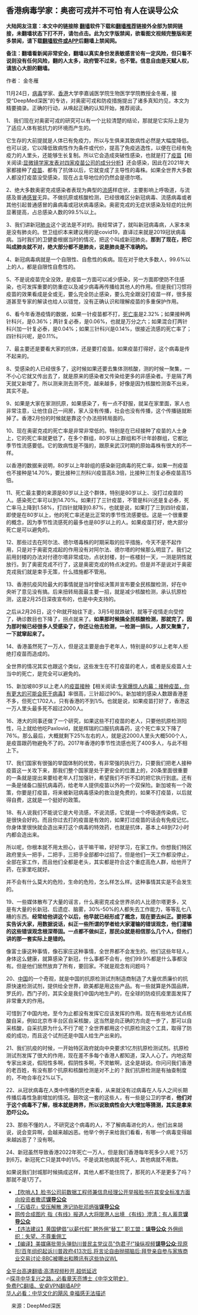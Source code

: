  <!-- 面包屑导航 --> <h2>香港病毒学家：奥密可戎并不可怕 有人在误导公众</h2> <p class="notice"><b>大陆网友注意：本文中的链接除 <a href="https://github.com/bannedbook/fanqiang" >翻墙</a>软件下载和<a href="https://github.com/killgcd/justmysocks/blob/master/README.md">翻墙推荐</a>链接外全部为禁网链接，未翻墙状态下打不开，请勿点击。此为文字版禁闻，欲看图文视频完整版和更多禁闻，请下载<a href="https://github.com/bannedbook/fanqiang">翻墙软件或APP</a>后翻墙上禁闻网。</p><p>备注：翻墙看新闻非常安全，翻墙以真实身份发表敏感言论有一定风险，但只看不说则没有任何风险，翻的人太多，政府管不过来，也不管。信息自由是天赋人权，请放心大胆的翻墙。</b></p>  <div class="entry"> <p>作者： 金冬雁</p> <p>11月24日，<a href="https://www.bannedbook.org/bnews/tag/%e7%97%85%e6%af%92/" class="st_tag internal_tag" rel="tag" title="标签 病毒 下的日志">病毒</a>学家、<a href="https://www.bannedbook.org/bnews/tag/%e9%a6%99%e6%b8%af/" class="st_tag internal_tag" rel="tag" title="标签 香港 下的日志">香港</a>大学李嘉诚医学院生物医学学院教授金冬雁，接受“DeepMed深医”的专访，对奥密可戎和防疫措施提出了诸多真知灼见，本文为精要摘录。正确的行动，从唤起正确的认知开始，推荐阅读。</p> <p>1、我们现在对奥密可戎的研究可以有一个比较清楚的结论，那就是它实际上是为了适应人体有抵抗力的环境而产生的。</p> <p>它生存的大前提就是人体已有免疫力，所以与生俱来其致病性必然是大幅度降低。也可以说，它以降低致病性作为条件或代价，提高了免疫逃逸性，以便在已经有免疫力的人里头，还能够生长复制。所以它会造成突破性感染，也就是打了<span class='wp_keywordlink'><a href="https://www.bannedbook.org/bnews/topimagenews/20180408/925060.html" title="纪录片：恐怖的疫苗真相之谜" target="_blank">疫苗</a></span>【相关阅读:<a href='https://www.bannedbook.org/bnews/comments/20210902/1617622.html' target='_blank'>显微镜学家发表对四家疫苗公司的成分分析</a>】还会感染，因此在2021年大家都接种了<a href="https://www.bannedbook.org/bnews/tag/%e7%96%ab%e8%8b%97/" class="st_tag internal_tag" rel="tag" title="标签 疫苗 下的日志">疫苗</a>、都有了抗体以后，它就变成了主导性的毒株。如果全世界大多数人都没打疫苗没受感染，现在占主导地位的仍然会是德尔塔。</p> <p>2、绝大多数奥密克戎感染者表现为典型的<a href="https://www.bannedbook.org/bnews/tag/%e6%b5%81%e6%84%9f/" class="st_tag internal_tag" rel="tag" title="标签 流感 下的日志">流感</a>样症状，主要影响上呼吸道，与流感及普通<a href="https://www.bannedbook.org/bnews/tag/%E6%84%9F%E5%86%92/" class="st_tag internal_tag" rel="tag" title="标签 感冒 下的日志">感冒</a>无异。不做抗原或核酸检测，已经很难区分新冠病毒、流感病毒或者其他引起普通感冒的鼻病毒或冠状病毒感染。奥密克戎的无症状感染及轻症的比例显著提高，占总感染人数的99.5%以上。</p> <p>3、我们讲新冠<a href="https://www.bannedbook.org/bnews/tag/%e8%82%ba%e7%82%8e/" class="st_tag internal_tag" rel="tag" title="标签 肺炎 下的日志">肺炎</a>这个说法是不对的。我经常讲了，就叫新冠病毒病，人家本来是没有肺炎的。世卫组织本来建议用的是covid19，直译过来就是2019冠状病毒病。当时我们的卫健委根据当时的情况，把这个叫成新冠肺炎。<strong>那到了现在，把它叫成肺炎就不对，绝大部分都不是肺炎，说是肺炎是不准确的。</strong></p> <p>4、新冠病毒病就是一个自限性、自愈性的疾病。现在对于绝大多数人，99.6%以上的人，都是自限性自愈性的。</p> <p>5、不是说疫苗完全没效，是疫苗一方面可以减少感染，另一方面即使防不住感染，也可发挥重要的防重症以及减少病毒再传播给其他人的作用。但是我们习惯将疫苗的效果看成是全或无，要么完全防止感染，要么完全跟没打疫苗一样，很多报道甚至专家的解读也给人以错觉，没有正确认识和理解疫苗的多重保护作用。</p> <p>6、看今年香港疫情的数据，如果一针疫苗都不打，<a href="https://www.bannedbook.org/bnews/tag/%E6%AD%BB%E4%BA%A1%E7%8E%87/" class="st_tag internal_tag" rel="tag" title="标签 死亡率 下的日志">死亡率</a>是2.32%；如果接种两针科兴，是0.36%；两针复必泰，是0.06%，也就是万分之六；如果混合打两针科兴加一针复必泰，是0.04%；如果三针科兴是0.14%，很接近流感的死亡率了；四针科兴呢，是0.11%。</p>  <p>7、最主要还是要看大家的抗体，还是要打疫苗。如果疫苗打得好，这个病毒是传不起来的。</p> <p>8、受感染的人已经很多了，这时候如果还要去集体测核酸，测的时候一聚集，一不小心它就又传出去了，就是原来的感染者又传染给更多的非感染者。于是隔了两天就又新增了。所以测来测去测不完，越来越多，好像是因为核酸检测查不出来，其实不是。</p> <p>9、如果是大家在家测抗原，如果感染了，有一点不舒服，就呆在家里面，家人也非常注意，让他住自己一间房，家人没有传播，社会也没有传播，这个传播链就断掉了。香港2月份的时候就是靠这个办法扭转局面的。</p> <p>10、现在奥密克戎的死亡率是非常非常低的。特别是在已经接种了疫苗的人士身上，它的死亡率就更低了，在多个群组，80岁以上群组和不计年龄群组，它都比季节性流感要低。它的致病性是不强的，跟原来武汉时期的原始毒株有很大的不一样。</p> <p>以香港的数据来说明，80岁以上年龄组的感染新冠病毒的死亡率，如果一剂疫苗也不接种是14.70%，要比接种三剂科兴疫苗高8.3倍，比接种三剂复必泰疫苗高15倍。</p> <p>11、死亡最主要的来源是80岁以上这个群体，特别是80岁以上、没打过疫苗的人。感染死亡率可以到14.70%。如果打了三针疫苗，不管是科兴还是复必泰，死亡率马上降到1.58%，打四针就降到0.87%，也就是说，如果打了三到四针疫苗，即使是在80岁以上，他的死亡率还是比正常的季节性流感要低。这是一个很重要的概念，因为季节性流感死的最多也是80岁以上的人。如果疫苗打好，绝大部分死亡是可以避免的。</p> <p>12、那些过去在阿尔法、德尔塔毒株的时期采取的拉平措施，今天不是不起作用，只是对于奥密克戎起的作用没有对阿尔法、德尔塔的时候那么明显了。我们之前用封楼的办法对付德尔塔非常成功，点状封楼，封一栋楼封一天，一测是阴性就放行。到了奥密克戎不行了，这是奥密克戎的特点决定的。但是并不是说对于奥密克戎我们就是束手无策，什么措施都不管用。</p> <p>13、香港抗疫风险最大的事情就是当时曾经决策并宣布要全民核酸检测，好在中央听了意见没有搞。后来扭转局面最主要一招，就是减少核酸检测，承认抗原检测，这是2月25日深夜宣布的，也是中央支持的。</p> <p>之后从2月26日，这个Rt就开始往下走，3月5号就跌破1，就等于疫情走向受控了，确诊数目也下降了，拐点就来了。<strong>如果那时候搞全民核酸检测，那就完了，因为那时候已经很多人受感染了，你还让他去检测，一检测一排队，人群又聚集了，一下就窜起来了。</strong></p>  <p>14、香港虽然死了一万人，但是这主要是由于老年人，特别是80岁以上老年人拒绝打疫苗而造成的。</p> <p>全世界的情况其实也跟这个类似，这些发生在不打疫苗的老人，或者是反疫苗人士当中的死亡，是完全可以避免的。</p> <p>15、新加坡80岁以上老人的<span class='wp_keywordlink'><a href="https://www.bannedbook.org/forum69/topic25168.html" title="大多数染疫住院者曾接种疫苗" target="_blank">疫苗接种</a></span>【相关阅读:<a href='https://www.bannedbook.org/bnews/comments/20210101/1459057.html' target='_blank'>专家爆惊人内幕：接种疫苗，你有更大的可能会死于病毒</a>】率很高，三针超过90%。新加坡的感染人数跟香港差不多，但死亡1702人，只有香港的不到1/5。也就是说，如果疫苗打好了，香港这一万人里头最多死不超过2000人。</p> <p>16、港大的同事还做了一个研究，如果这些不打疫苗的老人，只要他抗原检测阳性，马上就给他吃Paxlovid，就是辉瑞的口服抗病毒药，这个死亡率又下降了76%。那么最后，大概就剩下25%左右的人，就是这2000人里头大概500个人，是疫苗跟药物避免不了的。2017年香港的季节性流感也死了400多人，与此不相上下。</p> <p>17、我们国家有很强的举国体制的优势，有非常强的执行力，只要我们把老人接种疫苗这一关攻下来，那我们整个国家是处于更安全的位置上的，20条里面很重要的一条就是提出来要给老年人打加强针，希望我们不折不扣的把它执行到底。还有一条是储备口服抗病毒药，给老年人提供疫苗以外的一个双保险。新加坡有一个政策，你要是打疫苗，将来被新冠病毒感染的救治是免费的，如果不打疫苗，以后就得自费，这就是一个挺好的政策。</p> <p>18、有人说我们不能说它是大号流感，不说流感，它就是一个呼吸道传染病，它是很快会好的。而且你过去打的疫苗是有效的，如果打过疫苗的话会有免疫记忆。你身体里很快就会造出来打这个病毒的特效药，也就是抗体，基本上48到72小时内都会造出来。</p> <p>所以呢，你根本就不用太担心，该干嘛干嘛，好好学习，在家工作。你想我们特区政府里头一把手，二把手，三把手全部都中过招了。但是他们一天工作都没停止，全部在家工作，而且他们全都是老头，其实都是符合这个重症高危人群，给他开了药，在家里吃就好。</p> <p>并不会有什么莫大的危险，生命的危险，怎么样怎么样。这种事情其实是不会发生的。</p> <p>19、一些媒体散布了大量的谣言，什么奥密克戎全世界杀的人比德尔塔更多，又是有大量的长新冠、后遗症、脑雾，30%-50%的人都失去工作能力，等等乱七八糟的东西。<strong>经常给他讲这个以后，他早就已经形成了概念，现在要去纠正。要把事实告诉大家，用数据说话，纠正一些所谓的学者给大家灌输的错误观念，他们灌输的这些错误观念根深蒂固。一点都不做纠正，那民众就是相信那么几个人，但他们讲的那一套实际上是错的。</strong></p>  <p>像富士康这种事情，像石家庄这种事情，全世界都不会发生的。他们这些年轻人，身体这么健康，就算感染了新冠，什么事都不会有，他们99.9%都是什么事都没有。但是他们居然放弃了所有，要回家。不就是观念有问题吗？</p> <p>20、<span class='wp_keywordlink_affiliate'><a href="https://www.bannedbook.org/" title="中国" target="_blank">中国</a></span>的一个奇观，就是中国的抗原检测试剂制造商制造了大量优质廉价的抗原快速检测试剂，提供给全世界，欧美都是用这些产品。有一些就算是外国品牌，罗氏的，西门子的，其实全是我们中国内地生产的，在全球的防疫抗疫里面发挥了非常重大的作用。</p> <p>可惜到了中国内地，至今为止都没有发挥它应该发挥的作用。现在有些地方试点核酸自采，例如北京市丰台区自采核酸，这当然是向正确的方向走一步了，那可以自采核酸，自采抗原为什么不行了呢？全世界都用这个抗原检测这个工具，取得了防疫的成功，而且这个试剂还是中国人给生产出来的。</p> <p>21、我们抗疫的时候，一开始特区政府就向中央要求1亿剂抗原检测试剂。抗原检测试剂发挥了很大的作用，现在差不多每个香港人都知道，深入人心了。内地这帮专家出来说，假阳性多啊，假阴性多啊，不灵敏啊，这全是胡说。你问问我们香港的老百姓，有没有那个抗原和核酸检测是对不上的？我们抗原检测是有抽查制度的，不吻合率在2%以下。</p> <p>22、从冠状病毒在人类中传播的历史来看，从来就没有过病毒在人与人之间长期传播后毒性急剧增加的情况。鼓吹这一套的这些人，有一些是公卫的学者，<strong>他们对于这个病毒不了解，根本就是跨界，所以说致病性会大大增加等猜测，其实是拿来恐吓公众。</strong></p> <p>23、那些不懂的人，不研究这个病毒的人，不了解病毒进化的人，他们出来胡说，说会变异啊，会越来越凶恶。他举个例子来给我们看看，有哪一个病毒变得越来越凶恶了？没有啊。</p> <p>24、新冠虽然导致香港2022年死亡一万人，但是我们香港每年死多少人呢？5万到6万。新冠死亡只是其中的1/5。不是说其他病就不死人，其他病就不用救。</p> <p>如果说我们封城那时候搞成这样，其他人都不能住院了，那死的人不是更多了吗？那就不是1万了。</p> <!--<div id="taboola-mid-1"></div>--><ul class='op-related-articles' title='相关阅读'> <li><a href='https://www.bannedbook.org/bnews/bannedvideo/20211006/1633765.html' target='_blank'>【吹哨人】脸书公司前数据工程师兼信息经理公开举报脸书在其安全标准方面向投资者撒谎<b>误导公众</b></a></li> <li><a href='https://www.bannedbook.org/bnews/comments/20210914/1623674.html' target='_blank'>「石墙花」受压解散 港记协批邓炳强<b>误导公众</b></a></li> <li><a href='https://www.bannedbook.org/bnews/comments/20210728/1595358.html' target='_blank'>网传合成图片 指《有线》报道人大将限港人出境 《有线》澄清：有人蓄意<b>误导公众</b></a></li> <li><a href='https://www.bannedbook.org/bnews/comments/20210522/1551346.html' target='_blank'>【违法建议】黄国健倡“以薪代假” 聘外佣“替工” 职工盟：<b>误导公众</b> 外佣组织：失望、不尊重佣工</a></li> <li><a href='https://www.bannedbook.org/bnews/bannedvideo/20210211/1485875.html' target='_blank'>【编译】美媒痛批带头弹劾川普民主党议员"伪君子!"操纵视频<b>误导公众</b>;现原形!百年组织起诉川普政府413次后,将言论自由抛掷脑后;拜登亲自参与家族商业交易讨论;BBC被曝出和腾讯有这些协议WL</a></li> </ul> <p class="texttj"> <a href="https://github.com/bannedbook/fanqiang/wiki/V2ray%E6%9C%BA%E5%9C%BA" target="_blank">全平台高速翻墙:高清视频秒开,超低延迟</a><br/> 🔥<a href="https://www.bannedbook.org/bnews/comments/20220808/1768773.html" target="_blank">探寻中华复兴之路，必看章天亮博士《中华文明史》</a><br/> <a href="https://github.com/bannedbook/fanqiang/wiki/%E7%A6%81%E9%97%BB%E7%BD%91%E5%AE%89%E5%8D%93%E7%BF%BB%E5%A2%99%E6%96%B0%E9%97%BBAPP" target="_blank">免费PC翻墙、安卓VPN翻墙APP</a><br/> <a href="https://www.bannedbook.org/bnews/comments/20220220/1694796.html" target="_blank">华人必看：中华文化的飓风 幸福感无法描述</a><br/> </p> <p class="src-info">　来源：DeepMed深医 </p><a name='sharetosocial'></a> <div style="margin-bottom:5px;padding-bottom:5px;clear:both"> <div id="archive-pix-1" class="banner-ads"> <!-- AuctionX Display platform tag START --> <div id="27602x728x90x621x_ADSLOT1" clicktrack="%%CLICK_URL_ESC%%"></div>  <!-- AuctionX Display platform tag END --> </div> <div id="archive-pix-2" class="banner-ads"> <!-- AuctionX Display platform tag START --> <div id="27556x300x250x621x_ADSLOT1" clicktrack="%%CLICK_URL_ESC%%" style="margin:0 auto;text-align:center"></div>  <!-- AuctionX Display platform tag END --> </div> </div>  <div id="archive-pix-1" class="banner-ads"> <!-- AuctionX Display platform tag START --> <div id="27603x728x90x621x_ADSLOT1" clicktrack="%%CLICK_URL_ESC%%"></div>  <!-- AuctionX Display platform tag END --> </div> </div><!--END ENTRY--> 